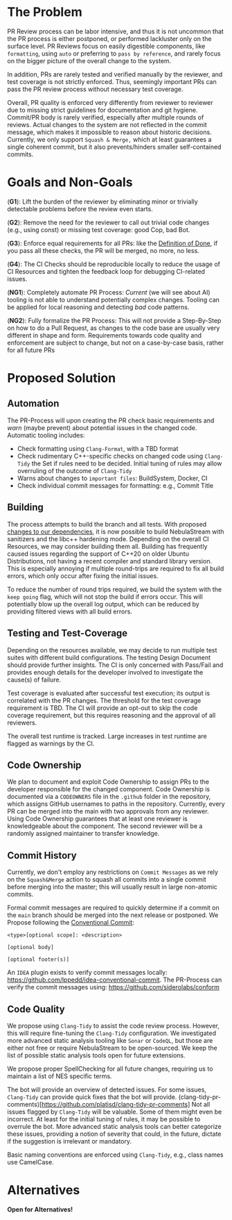 # The Problem

PR Review process can be labor intensive, and thus it is not uncommon that the PR process is either postponed, or performed lackluster only on the surface level. PR Reviews focus on easily digestible components, like `formatting`, using `auto` or preferring to `pass by reference`, and rarely focus on the bigger picture of the overall change to the system.

In addition, PRs are rarely tested and verified manually by the reviewer, and test coverage is not strictly enforced. Thus, seemingly important PRs can pass the PR review process without necessary test coverage.

Overall, PR quality is enforced very differently from reviewer to reviewer due to missing strict guidelines for documentation and git hygiene. Commit/PR body is rarely verified, especially after multiple rounds of reviews. Actual changes to the system are not reflected in the commit message, which makes it impossible to reason about historic decisions. Currently, we only support `Squash & Merge,` which at least guarantees a single coherent commit, but it also prevents/hinders smaller self-contained commits.

# Goals and Non-Goals

(**G1**): Lift the burden of the reviewer by eliminating minor or trivially detectable problems before the review even starts.

(**G2**): Remove the need for the reviewer to call out trivial code changes (e.g., using const) or missing test coverage: good Cop, bad Bot.

(**G3**): Enforce equal requirements for all PRs: like the [Definition of Done](https://www.scrum.org/resources/what-definition-done), if you pass all these checks, the PR will be merged, no more, no less.

(**G4**): The CI Checks should be reproducible locally to reduce the usage of CI Resources and tighten the feedback loop for debugging CI-related issues.

(**NG1**): Completely automate PR Process: *Current* (we will see about AI) tooling is not able to understand potentially complex changes. Tooling can be applied for local reasoning and detecting *bad* code patterns.

(**NG2**): Fully formalize the PR Process: This will not provide a Step-By-Step on how to do a Pull Request, as changes to the code base are usually very different in shape and form. Requirements towards code quality and enforcement are subject to change, but not on a case-by-case basis, rather for all future PRs

# Proposed Solution

## Automation

The PR-Process will upon creating the PR check basic requirements and *warn* (maybe prevent) about potential issues in the changed code. Automatic tooling includes:

- Check formatting using `Clang-Format`, with a TBD format
- Check rudimentary C++-specific checks on changed code using `Clang-Tidy` the Set if rules need to be decided. Initial tuning of rules may allow overruling of the outcome of `Clang-Tidy`
- Warns about changes to `important files`: BuildSystem, Docker, CI
- Check individual commit messages for formatting: e.g., Commit Title

## Building

The process attempts to build the branch and all tests. With proposed [changes to our dependencies](20240710_dependency-management.md), it is now possible to build NebulaStream with sanitizers and the libc++ hardening mode. Depending on the overall CI Resources, we may consider building them all. Building has frequently caused issues regarding the support of C++20 on older Ubuntu Distributions, not having a recent compiler and standard library version. This is especially annoying if multiple round-trips are required to fix all build errors, which only occur after fixing the initial issues.

To reduce the number of round trips required, we build the system with the `keep going` flag, which will not stop the build if errors occur. This will potentially blow up the overall log output, which can be reduced by providing filtered views with all build errors.

## Testing and Test-Coverage

Depending on the resources available, we may decide to run multiple test suites with different build configurations. The testing Design Document should provide further insights. The CI is only concerned with Pass/Fail and provides enough details for the developer involved to investigate the cause(s) of failure.

Test coverage is evaluated after successful test execution; its output is correlated with the PR changes. The threshold for the test coverage requirement is TBD. The CI will provide an opt-out to skip the code coverage requirement, but this requires reasoning and the approval of all reviewers.

The overall test runtime is tracked. Large increases in test runtime are flagged as warnings by the CI.

## Code Ownership

We plan to document and exploit Code Ownership to assign PRs to the developer responsible for the changed component. Code Ownership is documented via a `CODEOWNERS` file in the `.github` folder in the repository, which assigns GitHub usernames to paths in the repository. Currently, every PR can be merged into the main with two approvals from any reviewer. Using Code Ownership guarantees that at least one reviewer is knowledgeable about the component. The second reviewer will be a randomly assigned maintainer to transfer knowledge.

## Commit History

Currently, we don't employ any restrictions on `Commit Messages` as we rely on the `Squash&Merge` action to squash all commits into a single commit before merging into the master; this will usually result in large non-atomic commits.

Formal commit messages are required to quickly determine if a commit on the `main` branch should be merged into the next release or postponed. We Propose following the [Conventional Commit](https://www.conventionalcommits.org/en/v1.0.0/#specification):
```
<type>[optional scope]: <description>

[optional body]

[optional footer(s)]
```

An `IDEA` plugin exists to verify commit messages locally: https://github.com/lppedd/idea-conventional-commit. The PR-Process can verify the commit messages using: https://github.com/siderolabs/conform

## Code Quality

We propose using `Clang-Tidy` to assist the code review process. However, this will require fine-tuning the `Clang-Tidy` configuration. We investigated more advanced static analysis tooling like `Sonar` or `CodeQL`, but those are either not free or require NebulaStream to be open-sourced. We keep the list of possible static analysis tools open for future extensions. 

We propose proper SpellChecking for all future changes, requiring us to maintain a list of NES specific terms.

The bot will provide an overview of detected issues. For some issues, `Clang-Tidy` can provide quick fixes that the bot will provide. (clang-tidy-pr-comments)[https://github.com/platisd/clang-tidy-pr-comments]
Not all issues flagged by `Clang-Tidy` will be valuable. Some of them might even be incorrect. At least for the initial tuning of rules, it may be possible to overrule the bot.
More advanced static analysis tools can better categorize these issues, providing a notion of severity that could, in the future, dictate if the suggestion is irrelevant or mandatory.

Basic naming conventions are enforced using `Clang-Tidy`, e.g., class names use CamelCase. 

# Alternatives

**Open for Alternatives!**


